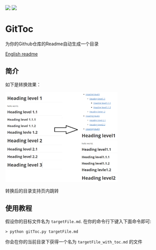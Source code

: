 <a href="https://996.icu"><img src="https://img.shields.io/badge/link-996.icu-red.svg"></a> <a href='https://pytorch.org/'><img src='https://img.shields.io/badge/python-3.5-green.svg'></a>

# GitToc

为你的Github仓库的Readme自动生成一个目录

[English readme](README.md)

## 简介

如下是转换效果：

<img src='effect.png' width=70%>

转换后的目录支持页内跳转

## 使用教程

假设你的目标文件名为 `targetFile.md`. 在你的命令行下键入下面命令即可:

 ```shell
> python gitToc.py targetFile.md
 ```

你会在你的当前目录下获得一个名为 `targetFile_with_toc.md` 的文件